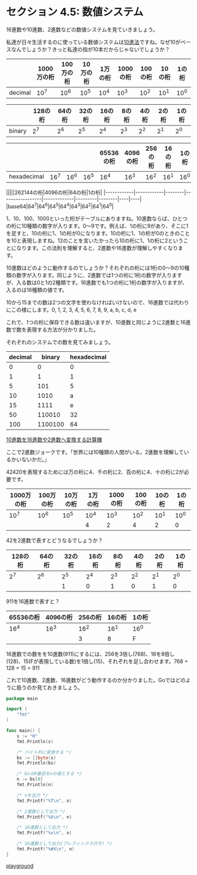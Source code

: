 # セクション 4.5: 数値システム

16進数や10進数、2進数などの数値システムを見ていきましょう。

私達が日々生活するのに使っている数値システムは[10進法](https://ja.wikipedia.org/wiki/%E5%8D%81%E9%80%B2%E6%B3%95)ですね。なぜ10がベースなんでしょうか？きっと私達の指が10本だからじゃないでしょうか？

||1000万の桁|100万の桁|10万の桁|1万の桁|1000の桁|100の桁|10の桁|1の桁| 
|------------|------------|--------|-----------------|-------------|---------|--------|----|----|
|decimal|10<sup>7</sup>|10<sup>6</sup>|10<sup>5</sup>|10<sup>4</sup>|10<sup>3</sup>|10<sup>2</sup>|10<sup>1</sup>|10<sup>0</sup>|

||128の桁|64の桁|32の桁|16の桁|8の桁|4の桁|2の桁|1の桁|
|------------|------------|--------|-----------------|-------------|---------|--------|----|----|
|binary|2<sup>7</sup>|2<sup>6</sup>|2<sup>5</sup>|2<sup>4</sup>|2<sup>3</sup>|2<sup>2</sup>|2<sup>1</sup>|2<sup>0</sup>|

|||||65536の桁|4096の桁|256の桁|16の桁|1の桁|
|------------|------------|--------|-----------------|-------------|---------|--------|----|----|
|hexadecimal|16<sup>7</sup>|16<sup>6</sup>|16<sup>5</sup>|16<sup>4</sup>|16<sup>3</sup>|16<sup>2</sup>|16<sup>1</sup>|16<sup>0</sup>|

|||||262144の桁|4096の桁|64の桁|1の桁|
|------------|------------|--------|-----------------|-------------|---------|--------|----|----|
|base64|64<sup>7</sup>|64<sup>6</sup>|64<sup>5</sup>|64<sup>4</sup>|64<sup>3</sup>|64<sup>2</sup>|64<sup>1</sup>|64<sup>0</sup>|

1、10、100、1000といった桁がテーブルにありますね。10進数ならば、ひとつの桁に10種類の数字が入ります。0～9です。例えば、1の桁に9があり、そこに1を足すと、10の桁に1、1の桁が0になります。10の桁に1、1の桁が0のときのことを10と表現しますね。12のことを言いたかったら10の桁に1、1の桁に2ということになります。この法則を理解すると、2進数や16進数が理解しやすくなります。

10進数はどのように動作するのでしょうか？それぞれの桁には1桁の0～9の10種類の数字が入ります。同じように、2進数では1つの桁に1桁の数字が入りますが、入る数は0と1の2種類です。16進数でも1つの桁に1桁の数字が入りますが、入るのは16種類の値です。

10から15までの数は2つの文字を使わなければいけないので、16進数では代わりにこの様にします。0, 1, 2, 3, 4, 5, 6, 7, 8, 9, a, b, c, d, e

これで、1つの桁に保存できる数は違いますが、10進数と同じように2進数と16進数で数を表現する方法が分かりました。

それぞれのシステムでの数を見てみましょう。

|decimal|binary|hexadecimal|
|-------|------|-----------|
|0|0|0|
|1|1|1|
|5|101|5|
|10|1010|a|
|15|1111|e|
|50|110010|32|
|100|1100100|64|

[10進数を16進数や2進数へ変換する計算機](http://www.rapidtables.com/convert/number/decimal-to-hex.htm)

ここで2進数ジョークです。「世界には10種類の人間がいる。2進数を理解しているかいないかだ。」

42420を表現するためには万の桁に4、千の桁に2、百の桁に4、十の桁に2が必要です。

|1000万の桁|100万の桁|10万の桁|1万の桁|1000の桁|100の桁|10の桁|1の桁|
|------------|--------|-----------------|-------------|---------|--------|----|----|
|10<sup>7</sup>|10<sup>6</sup>|10<sup>5</sup>|10<sup>4</sup>|10<sup>3</sup>|10<sup>2</sup>|10<sup>1</sup>|10<sup>0</sup>|
|            |        |                 |      4      |    2    |    4   | 2  | 0  |

42を2進数で表すとどうなるでしょうか？

|128の桁|64の桁|32の桁|16の桁|8の桁|4の桁|2の桁|1の桁|
|-----|-----------|-----------|--------|------|-----|----|----|
|2<sup>7</sup>|2<sup>6</sup>|2<sup>5</sup>|2<sup>4</sup>|2<sup>3</sup>|2<sup>2</sup>|2<sup>1</sup>|2<sup>0</sup>|
|             |             |      1      |      0      |      1      |      0      |      1      |      0      |

911を16進数で表すと？

|65536の桁|4096の桁|256の桁|16の桁|1の桁|
|-------|------|----|---|----|
|16<sup>4</sup>|16<sup>3</sup>|16<sup>2</sup>|16<sup>1</sup>|16<sup>0</sup>|
|              |              |       3      |       8      |     F        |

16進数での数をを10進数(911)にするには、256を3倍し(768)、16を8倍し(128)、15(Fが表現している数)を1倍し(15)、それぞれを足し合わせます。768 + 128 + 15 = 911

これで10進数、2進数、16進数がどう動作するのか分かりました。Goではどのように扱うのか見ておきましょう。

```go
package main

import (
	"fmt"
)

func main() {
	s := "H"
	fmt.Println(s)

	/* バイト列に変換する */
	bs := []byte(s)
	fmt.Println(bs)

	/* bsの0番目をnの値とする */
	n := bs[0]
	fmt.Println(n)

	/* nを出力 */
	fmt.Printf("%T\n", n)

	/* 2進数として出力 */
	fmt.Printf("%b\n", n)

	/* 16進数として出力 */
	fmt.Printf("%x\n", n)

	/* 16進数として出力(プレフィックス付き) */
	fmt.Printf("%#X\n", n)
}
```

[playground](https://play.golang.org/p/aruMIxcQFy)

